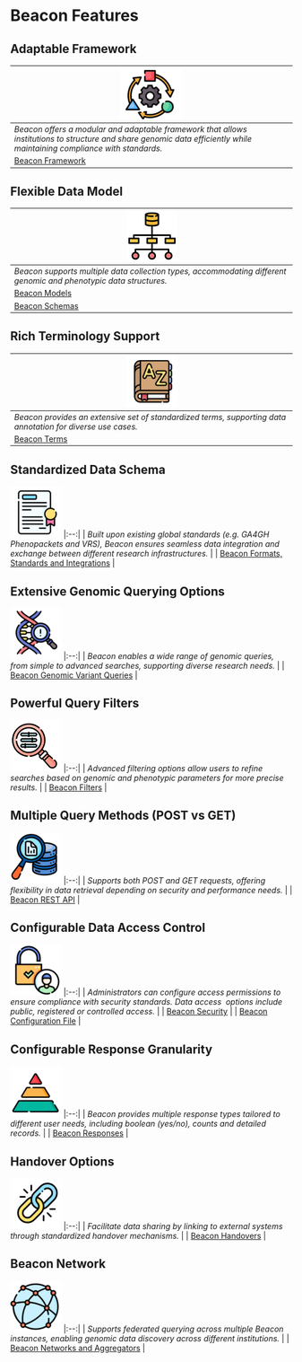 # Beacon Features

## Adaptable Framework
| ![Icon](./img/Adaptable-icon.png) |
|-------| 
| *Beacon offers a modular and adaptable framework that allows institutions to structure and share genomic data efficiently while maintaining compliance with standards.* |
| [Beacon Framework](https://docs.genomebeacons.org/framework/) |

## Flexible Data Model
| ![Icon](./img/Model-icon.png) |
|-------| 
| *Beacon supports multiple data collection types, accommodating different genomic and phenotypic data structures.* |
| [Beacon Models](https://docs.genomebeacons.org/models/) |
| [Beacon Schemas](https://docs.genomebeacons.org/schemas-md/analyses_defaultSchema/) |

## Rich Terminology Support
| ![Icon](./img/Terminology-icon.png) |
|-------|  
| *Beacon provides an extensive set of standardized terms, supporting data annotation for diverse use cases.* |
| [Beacon Terms](https://docs.genomebeacons.org/schemas-md/beacon_terms/) |

## Standardized Data Schema
![Icon](./img/Standardized-icon.png)
|:--:| 
| *Built upon existing global standards (e.g. GA4GH Phenopackets and VRS), Beacon ensures seamless data integration and exchange between different research infrastructures.* |
| [Beacon Formats, Standards and Integrations](https://docs.genomebeacons.org/formats-standards/) |

## Extensive Genomic Querying Options
![Icon](./img/Extensive-icon.png)
|:--:| 
| *Beacon enables a wide range of genomic queries, from simple to advanced searches, supporting diverse research needs.* |
| [Beacon Genomic Variant Queries](https://docs.genomebeacons.org/variant-queries/) |

## Powerful Query Filters
![Icon](./img/Magnifier-icon.png)
|:--:| 
| *Advanced filtering options allow users to refine searches based on genomic and phenotypic parameters for more precise results.* |
| [Beacon Filters](https://docs.genomebeacons.org/filters/) |

## Multiple Query Methods (POST vs GET)
![Icon](./img/Mult-Query-icon.png)
|:--:| 
| *Supports both POST and GET requests, offering flexibility in data retrieval depending on security and performance needs.* |
| [Beacon REST API](https://docs.genomebeacons.org/rest-api/) |

## Configurable Data Access Control
![Icon](./img/Access-icon.png)
|:--:| 
| *Administrators can configure access permissions to ensure compliance with security standards. Data access  options include public, registered or controlled access.* |
| [Beacon Security](https://docs.genomebeacons.org/security/?h=access) |
| [Beacon Configuration File](https://docs.genomebeacons.org/framework/#the-beacon-configuration-file) |

## Configurable Response Granularity
![Icon](./img/Granularity-icon.png)
|:--:| 
| *Beacon provides multiple response types tailored to different user needs, including boolean (yes/no), counts and detailed records.* |
| [Beacon Responses](https://docs.genomebeacons.org/framework/?h=response#the-responses) |

## Handover Options
![Icon](./img/Handover-icon.png)
|:--:| 
| *Facilitate data sharing by linking to  external systems through standardized handover mechanisms.* |
| [Beacon Handovers](https://docs.genomebeacons.org/handovers/) |

## Beacon Network
![Icon](./img/Network-icon.png)
|:--:| 
| *Supports federated querying across multiple Beacon instances, enabling genomic data discovery across different institutions.* |
| [Beacon Networks and Aggregators](https://docs.genomebeacons.org/networks/?h=acces) |
